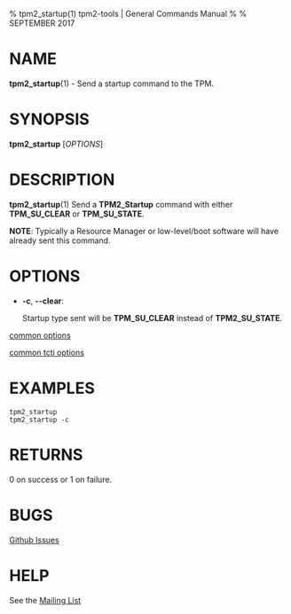 % tpm2_startup(1) tpm2-tools | General Commands Manual
%
% SEPTEMBER 2017

# NAME

**tpm2_startup**(1) - Send a startup command to the TPM.

# SYNOPSIS

**tpm2_startup** [*OPTIONS*]

# DESCRIPTION

**tpm2_startup**(1) Send a **TPM2_Startup** command with either **TPM_SU_CLEAR** or
**TPM_SU_STATE**.

**NOTE**: Typically a Resource Manager or low-level/boot software will
have already sent this command.

# OPTIONS

  * **-c**, **--clear**:

    Startup type sent will be **TPM_SU_CLEAR** instead of **TPM2_SU_STATE**.

[common options](common/options.md)

[common tcti options](common/tcti.md)

# EXAMPLES

```
tpm2_startup
tpm2_startup -c
```

# RETURNS

0 on success or 1 on failure.

# BUGS

[Github Issues](https://github.com/01org/tpm2-tools/issues)

# HELP

See the [Mailing List](https://lists.01.org/mailman/listinfo/tpm2)